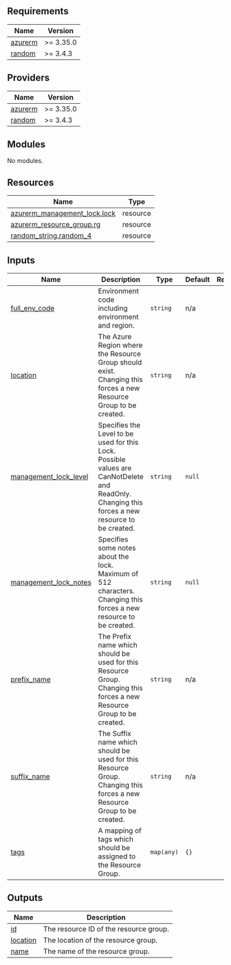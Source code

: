 <!-- BEGIN_TF_DOCS -->
## Requirements

| Name | Version |
|------|---------|
| <a name="requirement_azurerm"></a> [azurerm](#requirement\_azurerm) | >= 3.35.0 |
| <a name="requirement_random"></a> [random](#requirement\_random) | >= 3.4.3 |

## Providers

| Name | Version |
|------|---------|
| <a name="provider_azurerm"></a> [azurerm](#provider\_azurerm) | >= 3.35.0 |
| <a name="provider_random"></a> [random](#provider\_random) | >= 3.4.3 |

## Modules

No modules.

## Resources

| Name | Type |
|------|------|
| [azurerm_management_lock.lock](https://registry.terraform.io/providers/hashicorp/azurerm/latest/docs/resources/management_lock) | resource |
| [azurerm_resource_group.rg](https://registry.terraform.io/providers/hashicorp/azurerm/latest/docs/resources/resource_group) | resource |
| [random_string.random_4](https://registry.terraform.io/providers/hashicorp/random/latest/docs/resources/string) | resource |

## Inputs

| Name | Description | Type | Default | Required |
|------|-------------|------|---------|:--------:|
| <a name="input_full_env_code"></a> [full\_env\_code](#input\_full\_env\_code) | Environment code including environment and region. | `string` | n/a | yes |
| <a name="input_location"></a> [location](#input\_location) | The Azure Region where the Resource Group should exist. Changing this forces a new Resource Group to be created. | `string` | n/a | yes |
| <a name="input_management_lock_level"></a> [management\_lock\_level](#input\_management\_lock\_level) | Specifies the Level to be used for this Lock. Possible values are CanNotDelete and ReadOnly. Changing this forces a new resource to be created. | `string` | `null` | no |
| <a name="input_management_lock_notes"></a> [management\_lock\_notes](#input\_management\_lock\_notes) | Specifies some notes about the lock. Maximum of 512 characters. Changing this forces a new resource to be created. | `string` | `null` | no |
| <a name="input_prefix_name"></a> [prefix\_name](#input\_prefix\_name) | The Prefix name which should be used for this Resource Group. Changing this forces a new Resource Group to be created. | `string` | n/a | yes |
| <a name="input_suffix_name"></a> [suffix\_name](#input\_suffix\_name) | The Suffix name which should be used for this Resource Group. Changing this forces a new Resource Group to be created. | `string` | n/a | yes |
| <a name="input_tags"></a> [tags](#input\_tags) | A mapping of tags which should be assigned to the Resource Group. | `map(any)` | `{}` | no |

## Outputs

| Name | Description |
|------|-------------|
| <a name="output_id"></a> [id](#output\_id) | The resource ID of the resource group. |
| <a name="output_location"></a> [location](#output\_location) | The location of the resource group. |
| <a name="output_name"></a> [name](#output\_name) | The name of the resource group. |
<!-- END_TF_DOCS -->
